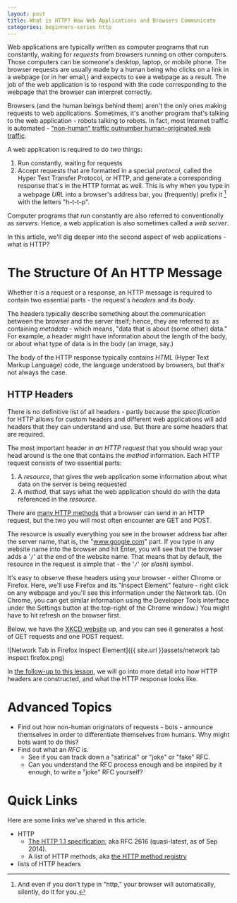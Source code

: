 ```yaml
---
layout: post
title: What is HTTP? How Web Applications and Browsers Communicate
categories: beginners-series http
---
```


Web applications are typically written as computer programs that run constantly, waiting for _requests_ from browsers
running on other computers. Those computers can be someone's desktop, laptop, or mobile phone. The browser requests are
usually made by a human being who clicks on a link in a webpage (or in her email,) and expects to see a webpage as a
result. The job of the web application is to respond with the code corresponding to the webpage that the browser can
interpret correctly.

Browsers (and the human beings behind them) aren't the only ones making requests to web applications. Sometimes, it's another program that's talking to the web application - robots talking to robots. In fact, most Internet traffic is automated - ["non-human" traffic outnumber human-originated web traffic](http://www.cnet.com/news/bots-now-running-the-internet-with-61-percent-of-web-traffic/). 

A web application is required to do *two* things:

1. Run constantly, waiting for requests
1. Accept requests that are formatted in a special _protocol_, called the Hyper Text Transfer Protocol, or HTTP, and generate a corresponding response that's in the HTTP format as well. This is why when you type in a webpage _URL_ into a browser's address bar, you (frequently) prefix it [^1] with the letters "h-t-t-p".

Computer programs that run constantly are also referred to conventionally as _servers_. Hence, a web application is also sometimes called a _web server_. 

In this article, we'll dig deeper into the second aspect of web applications - what is HTTP?

# The Structure Of An HTTP Message

Whether it is a request or a response, an HTTP message is required to contain two essential parts - the request's _headers_
and its _body_. 

The headers typically describe something about the communication between the browser and the server itself; hence, they are referred to as containing _metadata_ - which means, "data that is about (some other) data." For example, a header might have information about the length of the body, or about what type of data is in the body (an image, say.)

The body of the HTTP response typically contains _HTML_ (Hyper Text Markup Language) code, the language understood by
browsers, but that's not always the case.

## HTTP Headers

There is no definitive list of all headers - partly because the _specification_ for HTTP allows for custom headers and different web applications will add headers that they can understand and use. But there are some headers that are required.

The most important header *in an HTTP request* that you should wrap your head around is the one that contains the _method_ information. Each HTTP request consists of two essential parts:

1. A _resource_, that gives the web application some information about what data on the server is being requested
2. A _method_, that says what the web application should do with the data referenced in the _resource_.

There are [many HTTP methods](http://www.iana.org/assignments/http-methods/http-methods.xhtml) that a browser can send in an HTTP request, but the two you will most often encounter are GET and POST.

The resource is usually everything you see in the browser address bar after the server name, that is, the "www.google.com" part. If you type in any website name into the browser and hit Enter, you will see that the browser adds a '`/`' at the end of the website name. That means that by default, the resource in the request is simple that - the '`/`' (or _slash_) symbol.

It's easy to observe these headers using your browser - either Chrome or Firefox. Here, we'll use Firefox and its "Inspect Element" feature - right click on any webpage and you'll see this information under the Network tab. (On Chrome, you can get similar information using the Developer Tools interface under the Settings button at the top-right of the Chrome window.) You might have to hit refresh on the browser first.

Below, we have the [XKCD website](http://www.xkcd.com) up, and you can see it generates a host of GET requests and one POST request.

![Network Tab in Firefox Inspect Element]({{ site.url }}assets/network tab inspect firefox.png)

In [the follow-up to this lesson](--next_post_by_cat--), we will go into more detail into how HTTP headers are constructed, and what the HTTP response looks like.

# Advanced Topics

* Find out how non-human originators of requests - bots - announce themselves in order to differentiate themselves from humans. Why might bots want to do this?
* Find out what an _RFC_ is. 
  * See if you can track down a "satirical" or "joke" or "fake" RFC.
  * Can you understand the RFC process enough and be inspired by it enough, to write a "joke" RFC yourself?

# Quick Links 

Here are some links we've shared in this article.

* HTTP
  * [The HTTP 1.1 specification](http://tools.ietf.org/html/rfc2616), aka RFC 2616 (quasi-latest, as of Sep 2014).
  * A list of HTTP methods, aka [the HTTP method registry](http://www.iana.org/assignments/http-methods/http-methods.xhtml)
* lists of HTTP headers

[^1]: And even if you don't type in "http," your browser will automatically, silently, do it for you.
